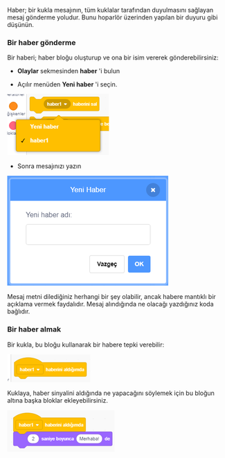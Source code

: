 Haber; bir kukla mesajının, tüm kuklalar tarafından duyulmasını sağlayan mesaj gönderme yoludur. Bunu hoparlör üzerinden yapılan bir duyuru gibi düşünün.

### Bir haber gönderme

Bir haberi; haber bloğu oluşturup ve ona bir isim vererek gönderebilirsiniz:

+ **Olaylar** sekmesinden **haber** 'i bulun

+ Açılır menüden **Yeni haber** 'i seçin.

![haber bloğu açılır menüsü](images/broadcast-block.png)

+ Sonra mesajınızı yazın

![Bir haber oluştur](images/new-broadcast.png)

Mesaj metni dilediğiniz herhangi bir şey olabilir, ancak habere mantıklı bir açıklama vermek faydalıdır. Mesaj alındığında ne olacağı yazdığınız koda bağlıdır.

### Bir haber almak

Bir kukla, bu bloğu kullanarak bir habere tepki verebilir:

![Bir haber almak](images/receive-a-broadcast.png)

Kuklaya, haber sinyalini aldığında ne yapacağını söylemek için bu bloğun altına başka bloklar ekleyebilirsiniz.

![Örnek almak](images/receive-example.png)